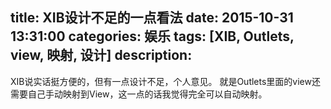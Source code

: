 title: XIB设计不足的一点看法
date: 2015-10-31 13:31:00
categories: 娱乐
tags: [XIB, Outlets, view, 映射, 设计]
description:
---
XIB说实话挺方便的，但有一点设计不足，个人意见。
就是Outlets里面的view还需要自己手动映射到View，这一点的话我觉得完全可以自动映射。
